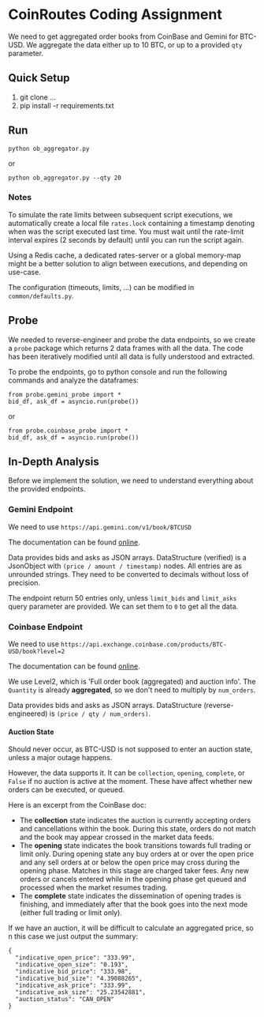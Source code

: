 
# CoinRoutes Coding Assignment

We need to get aggregated order books from CoinBase 
and Gemini for BTC-USD. We aggregate the data either
up to 10 BTC, or up to a provided `qty` parameter.

## Quick Setup

1. git clone ...
2. pip install -r requirements.txt

## Run

```commandline
python ob_aggregator.py
```
or
```commandline
python ob_aggregator.py --qty 20
```

### Notes

To simulate the rate limits between subsequent script executions, we automatically create a 
local file `rates.lock` containing a timestamp denoting when was the script executed last time.
You must wait until the rate-limit interval expires (2 seconds by default)
until you can run the script again.

Using a Redis cache, a dedicated rates-server or a global memory-map might be a better
solution to align between executions, and depending on use-case.

The configuration (timeouts, limits, ...) can be modified in `common/defaults.py`.

## Probe

We needed to reverse-engineer and probe the data endpoints, so we create a `probe` package
which returns 2 data frames with all the data. The code has been iteratively modified until
all data is fully understood and extracted.

To probe the endpoints, go to python console and run the following commands and analyze the dataframes:

```
from probe.gemini_probe import *
bid_df, ask_df = asyncio.run(probe())
```
or
```
from probe.coinbase_probe import *
bid_df, ask_df = asyncio.run(probe())
```

## In-Depth Analysis

Before we implement the solution, we need to 
understand everything about the provided endpoints.

### Gemini Endpoint

We need to use `https://api.gemini.com/v1/book/BTCUSD`

The documentation can be found 
[online](https://docs.gemini.com/rest/market-data#get-current-order-book).

Data provides bids and asks as JSON arrays.
DataStructure (verified) is a JsonObject with `(price / amount / timestamp)` nodes.
All entries are as unrounded strings. They need to be converted to decimals without
loss of precision.

The endpoint return 50 entries only, unless `limit_bids` and `limit_asks` query parameter
are provided. We can set them to `0` to get all the data.

### Coinbase Endpoint

We need to use `https://api.exchange.coinbase.com/products/BTC-USD/book?level=2`

The documentation can be found 
[online](https://docs.cdp.coinbase.com/api-reference/exchange-api/rest-api/products/get-product-book).

We use Level2, which is 'Full order book (aggregated) and auction info'.
The `Quantity` is already **aggregated**, so we don't need to multiply by `num_orders`.

Data provides bids and asks as JSON arrays.
DataStructure (reverse-engineered) is `(price / qty / num_orders)`.

#### Auction State

Should never occur, as BTC-USD is not supposed
to enter an auction state, unless a major outage
happens.

However, the data supports it. 
It can be `collection`, `opening`, `complete`,
or `False` if no auction is active at the moment.
These have affect whether new orders can be executed, 
or queued.

Here is an excerpt from the CoinBase doc:

- The **collection** state indicates the auction is currently accepting orders and cancellations within the book. During this state, orders do not match and the book may appear crossed in the market data feeds.
- The **opening** state indicates the book transitions towards full trading or limit only. During opening state any buy orders at or over the open price and any sell orders at or below the open price may cross during the opening phase. Matches in this stage are charged taker fees. Any new orders or cancels entered while in the opening phase get queued and processed when the market resumes trading.
- The **complete** state indicates the dissemination of opening trades is finishing, and immediately after that the book goes into the next mode (either full trading or limit only).

If we have an auction, it will be difficult
to calculate an aggregated price, so n this case
we just output the summary:

```
{
  "indicative_open_price": "333.99",
  "indicative_open_size": "0.193",
  "indicative_bid_price": "333.98",
  "indicative_bid_size": "4.39088265",
  "indicative_ask_price": "333.99",
  "indicative_ask_size": "25.23542881",
  "auction_status": "CAN_OPEN"
}
```

